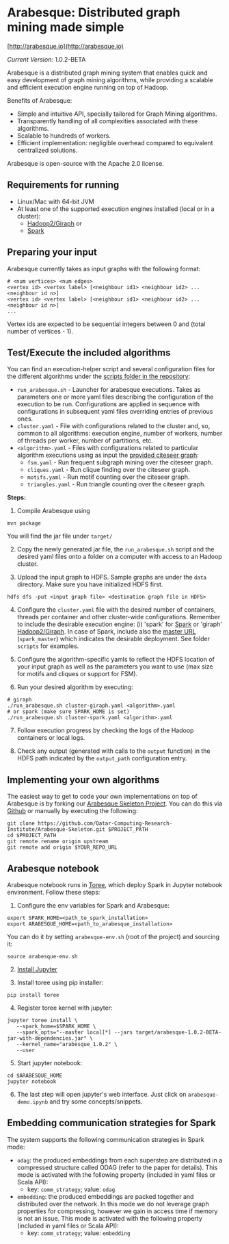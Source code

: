 # Arabesque: Distributed graph mining made simple

[http://arabesque.io](http://arabesque.io)

*Current Version:* 1.0.2-BETA

Arabesque is a distributed graph mining system that enables quick and easy
development of graph mining algorithms, while providing a scalable and efficient
execution engine running on top of Hadoop.

Benefits of Arabesque:
* Simple and intuitive API, specially tailored for Graph Mining algorithms.
* Transparently handling of all complexities associated with these algorithms.
* Scalable to hundreds of workers.
* Efficient implementation: negligible overhead compared to equivalent centralized solutions.

Arabesque is open-source with the Apache 2.0 license.

## Requirements for running

* Linux/Mac with 64-bit JVM
* At least one of the supported execution engines installed (local or in a cluster):
   * [Hadoop2/Giraph](http://www.alexjf.net/blog/distributed-systems/hadoop-yarn-installation-definitive-guide/) or
   * [Spark](https://chongyaorobin.wordpress.com/2015/07/01/step-by-step-of-installing-apache-spark-on-apache-hadoop/)


## Preparing your input
Arabesque currently takes as input graphs with the following format:

```
# <num vertices> <num edges>
<vertex id> <vertex label> [<neighbour id1> <neighbour id2> ... <neighbour id n>]
<vertex id> <vertex label> [<neighbour id1> <neighbour id2> ... <neighbour id n>]
...
```

Vertex ids are expected to be sequential integers between 0 and (total number of vertices - 1).

## Test/Execute the included algorithms

You can find an execution-helper script and several configuration files for the different algorithms under the [scripts
folder in the repository](https://github.com/Qatar-Computing-Research-Institute/Arabesque/tree/master/scripts):

* `run_arabesque.sh` - Launcher for arabesque executions. Takes as parameters one or more yaml files describing the configuration of the execution to be run. Configurations are applied in sequence with configurations in subsequent yaml files overriding entries of previous ones.
* `cluster.yaml` - File with configurations related to the cluster and, so, common to all algorithms: execution engine, number of workers, number of threads per worker, number of partitions, etc.
* `<algorithm>.yaml` - Files with configurations related to particular algorithm executions using as input the [provided citeseer graph](https://github.com/Qatar-Computing-Research-Institute/Arabesque/tree/master/data):
  * `fsm.yaml` - Run frequent subgraph mining over the citeseer graph.
  * `cliques.yaml` - Run clique finding over the citeseer graph.
  * `motifs.yaml` - Run motif counting over the citeseer graph.
  * `triangles.yaml` - Run triangle counting over the citeseer graph.

**Steps:**

1. Compile Arabesque using 
  ```
  mvn package
  ```
  You will find the jar file under `target/`
  
2. Copy the newly generated jar file, the `run_arabesque.sh` script and the desired yaml files onto a folder on a computer with access to an Hadoop cluster. 

3. Upload the input graph to HDFS. Sample graphs are under the `data` directory. Make sure you have initialized HDFS first.

  ```
  hdfs dfs -put <input graph file> <destination graph file in HDFS>
  ```

4. Configure the `cluster.yaml` file with the desired number of containers, threads per container and other cluster-wide configurations. Remember to include the desirable execution engine: (i) 'spark' for [Spark](http://spark.apache.org/) or 'giraph' [Hadoop2/Giraph](http://giraph.apache.org/). In case of Spark, include also the [master URL](http://spark.apache.org/docs/latest/submitting-applications.html#master-urls) (`spark_master`) which indicates the desirable deployment. See folder `scripts` for examples.

5. Configure the algorithm-specific yamls to reflect the HDFS location of your input graph as well as the parameters you want to use (max size for motifs and cliques or support for FSM).

6. Run your desired algorithm by executing:

  ```
  # giraph
  ./run_arabesque.sh cluster-giraph.yaml <algorithm>.yaml
  # or spark (make sure SPARK_HOME is set)
  ./run_arabesque.sh cluster-spark.yaml <algorithm>.yaml
  ```

7. Follow execution progress by checking the logs of the Hadoop containers or
   local logs.

8. Check any output (generated with calls to the `output` function) in the HDFS path indicated by the `output_path` configuration entry.


## Implementing your own algorithms
The easiest way to get to code your own implementations on top of Arabesque is by forking our [Arabesque Skeleton Project](https://github.com/Qatar-Computing-Research-Institute/Arabesque-Skeleton). You can do this via
[Github](https://help.github.com/articles/fork-a-repo/) or manually by executing the following:

```
git clone https://github.com/Qatar-Computing-Research-Institute/Arabesque-Skeleton.git $PROJECT_PATH
cd $PROJECT_PATH
git remote rename origin upstream
git remote add origin $YOUR_REPO_URL
```

## Arabesque notebook

Arabesque notebook runs in [Toree](https://github.com/apache/incubator-toree),
which deploy Spark in Jupyter notebook environment. Follow these steps:
   1. Configure the env variables for Spark and Arabesque:

   ```
   export SPARK_HOME=<path_to_spark_installation>
   export ARABESQUE_HOME=<path_to_arabesque_installation>
   ```

   You can do it by setting ```arabesque-env.sh``` (root of the project) and sourcing it:

   ```
   source arabesque-env.sh
   ```

   2. [Install Jupyter](http://jupyter.readthedocs.org/en/latest/install.html) 

   3. Install toree using pip installer:

   ```
   pip install toree
   ```

   4. Register toree kernel with jupyter:

   ```
   jupyter toree install \
      --spark_home=$SPARK_HOME \
      --spark_opts="--master local[*] --jars target/arabesque-1.0.2-BETA-jar-with-dependencies.jar" \
      --kernel_name="arabesque_1.0.2" \
      --user
   ```

   5. Start jupyter notebook:

   ```
   cd $ARABESQUE_HOME
   jupyter notebook
   ```

   6. The last step will open jupyter's web interface. Just click on
      ```arabesque-demo.ipynb``` and try some concepts/snippets.

## Embedding communication strategies for Spark

The system supports the following communication strategies in Spark mode:

* `odag`: the produced embeddings from each superstep are distributed in a
  compressed structure called ODAG (refer to the paper for details). This mode
  is activated with the following property (included in yaml files or Scala API):
  * key: `comm_strategy`; value: `odag`
* `embedding`: the produced embeddings are packed together and distributed over
  the network. In this mode we do not leverage graph properties for compressing,
  however we gain in access time if memory is not an issue. This mode is
  activated with the following property (included in yaml files or Scala API):
  * key: `comm_strategy`; value: `embedding`
